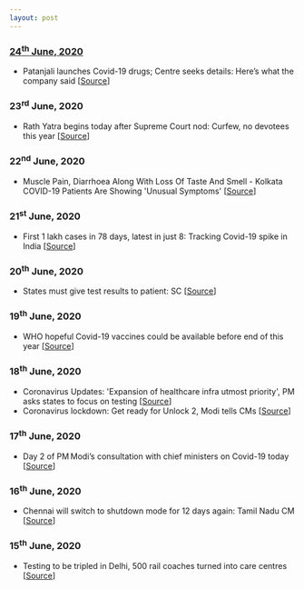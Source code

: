 ```yaml
---
layout: post
---
```

### [24<sup>th</sup> June, 2020](#updates)
- Patanjali launches Covid-19 drugs; Centre seeks details: Here’s what the company said [[Source](https://www.hindustantimes.com/india-news/patanjali-launches-covid-19-drugs-centre-seeks-details-here-s-what-the-company-said/story-gpCRPcukj4VbufsiDq53eP.html)]

### 23<sup>rd</sup> June, 2020
- Rath Yatra begins today after Supreme Court nod: Curfew, no devotees this year [[Source](https://www.hindustantimes.com/india-news/rath-yatra-begins-today-after-supreme-court-nod-curfew-no-devotees-this-year/story-PDMhvR7YbzEcWpUn2hsUOJ.html)]

### 22<sup>nd</sup> June, 2020
- Muscle Pain, Diarrhoea Along With Loss Of Taste And Smell - Kolkata COVID-19 Patients Are Showing 'Unusual Symptoms' [[Source](https://www.indiatimes.com/news/india/muscle-pain-diarrhoea-along-with-loss-of-taste-and-smell-kolkata-covid-19-patients-are-showing-unusual-symptoms-516162.html)]

### 21<sup>st</sup> June, 2020
- First 1 lakh cases in 78 days, latest in just 8: Tracking Covid-19 spike in India [[Source](https://www.hindustantimes.com/india-news/first-1-lakh-cases-in-78-days-latest-in-just-8-tracking-covid-19-spike-in-india/story-kwYotHZwLFL98GuVQNw1BL.html)]

### 20<sup>th</sup> June, 2020
- States must give test results to patient: SC [[Source](https://timesofindia.indiatimes.com/india/states-must-give-test-results-to-patient-sc/articleshow/76474903.cms)]

### 19<sup>th</sup> June, 2020
- WHO hopeful Covid-19 vaccines could be available before end of this year [[Source](https://timesofindia.indiatimes.com/world/europe/who-hopeful-covid-19-vaccines-could-be-available-before-end-of-this-year/articleshow/76449352.cms)]

### 18<sup>th</sup> June, 2020
- Coronavirus Updates: 'Expansion of healthcare infra utmost priority', PM asks states to focus on testing [[Source](https://www.livemint.com/news/india/coronavirus-live-updates-narendra-modi-second-meeting-with-states-union-territories-cms-latest-news-on-covid-19-situation-11592385009899.html)]
-  Coronavirus lockdown: Get ready for Unlock 2, Modi tells CMs [[Source](https://www.thehindu.com/news/national/coronavirus-lockdown-get-ready-for-unlock-2-modi-tells-cms/article31854145.ece)]

### 17<sup>th</sup> June, 2020
- Day 2 of PM Modi’s consultation with chief ministers on Covid-19 today [[Source](https://www.hindustantimes.com/india-news/day-2-of-pm-modi-s-consultation-with-chief-ministers-on-covid-19-today/story-NmTqP5SFceNtuYYnCog4WJ.html)]

### 16<sup>th</sup> June, 2020
- Chennai will switch to shutdown mode for 12 days again: Tamil Nadu CM [[Source](https://economictimes.indiatimes.com/news/politics-and-nation/chennai-will-switch-to-shutdown-mode-for-12-days-again-tamil-nadu-cm/articleshow/76386971.cms)]

### 15<sup>th</sup> June, 2020
- Testing to be tripled in Delhi, 500 rail coaches turned into care centres [[Source](https://timesofindia.indiatimes.com/city/delhi/testing-to-be-tripled-in-delhi-500-rail-coaches-turned-into-care-centres/articleshow/76377292.cms)]
